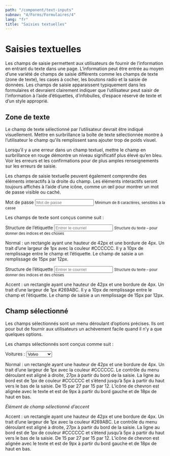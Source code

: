 ```yaml
---
path: "/component/text-inputs"
subnav: "4/Forms/Formulaires/4"
lang: "fr"
title: "Saisies textuelles"
---
```


# Saisies textuelles

Les champs de saisie permettent aux utilisateurs de fournir de l’information en entrant du texte dans une page. L’information peut être entrée au moyen d’une variété de champs de saisie différents comme les champs de texte (zone de texte), les cases à cocher, les boutons radio et la saisie de données. Les champs de saisie apparaissent typiquement dans les formulaires et devraient clairement indiquer que l’utilisateur peut saisir de l’information à l’aide d’étiquettes, d’infobulles, d’espace réservé de texte et d’un style approprié.

## Zone de texte

Le champ de texte sélectionné par l’utilisateur devrait être indiqué visuellement. Mettre en surbrillance la boîte de texte sélectionnée montre à l’utilisateur le champ qu'ils remplissent sans ajouter trop de poids visuel.

Lorsqu’il y a une erreur dans un champ textuel, mettre le champ en surbrillance en rouge démontre un niveau significatif plus élevé qu’en bleu. Voir les erreurs et les confirmations pour de plus amples renseignements sur les erreurs de saisie.

Les champs de saisie textuelle peuvent également comprendre des éléments interactifs à la droite du champ. Les éléments interactifs seront toujours affichés à l’aide d’une icône, comme un œil pour montrer un mot de passe visible ou caché.

<label for="exampleInputPassword1">Mot de passe</label>
<input type="password" class="form-control" aria-describedby="Password1Error" id="exampleInputPassword1" placeholder="Mot de passe">
<small id="Password1Error" class="form-text text-muted">Minimum de 8 caractères, sensibles à la casse</small>
  

<codeblock html='
    <label for="exampleInputPassword1">Mot de passe</label>
    <input type="password" class="form-control" aria-describedby="Password1Error" id="exampleInputPassword1" placeholder="Mot de passe">
    <small id="Password1Error" class="form-text text-muted">Minimum de 8 caractères, sensibles à la casse</small>
' react='
' />

Les champs de texte sont conçus comme suit :

<label for="exampleInputEmail1">Structure de l’étiquette</label>
<input type="email" class="form-control" id="exampleInputEmail1"
        aria-describedby="emailHelp"
        placeholder="Entrer le courriel">
<small id="emailHelp" class="form-text text-muted">Structure du texte – pour donner des indices et des choses</small>

<codeblock html='
    <label for="exampleInputEmail1">Structure de l’étiquette</label>
    <input type="email" class="form-control" id="exampleInputEmail1"
            aria-describedby="emailHelp"
            placeholder="Entrer le courriel">
    <small id="emailHelp" class="form-text text-muted">Structure du texte – pour donner des indices et des choses</small>
' react='
' />

Normal : un rectangle ayant une hauteur de 42px et une bordure de 4px. Un trait d’une largeur de 1px avec la couleur #CCCCCC. Il y a 10px de remplissage entre le champ et l’étiquette. Le champ de saisie a un remplissage de 15px par 12px.

<label for="exampleInputEmail2">Structure de l’étiquette</label>
<input type="email" class="form-control" id="exampleInputEmail2"
        aria-describedby="emailHelp"
        placeholder="Entrer le courriel">
<small id="emailHelp" class="form-text text-muted">Structure du texte – pour donner des indices et des choses</small>

<codeblock html='
    <label for="exampleInputEmail2">Structure de l’étiquette</label>
    <input type="email" class="form-control" id="exampleInputEmail2"
            aria-describedby="emailHelp"
            placeholder="Entrer le courriel">
    <small id="emailHelp" class="form-text text-muted">Structure du texte – pour donner des indices et des choses</small>
' react='
' />

Accent : un rectangle ayant une hauteur de 42px et une bordure de 4px. Un trait d’une largeur de 1px #269ABC. Il y a 10px de remplissage entre le champ et l’étiquette. Le champ de saisie a un remplissage de 15px par 12px.

## Champ sélectionné

Les champs sélectionnés sont un menu déroulant d’options précises. Ils ont pour but de fournir aux utilisateurs un achèvement facile quand il n’y a que quelques options.

Les champs sélectionnés sont conçus comme suit :

<div class="mt-2">
    <label for="carSelect">Voitures :</label>
    <select id="carSelect" class="form-control">
    <option value="volvo">Volvo</option>
    <option value="saab">Saab</option>
    <option value="mercedes">Mercedes</option>
    <option value="audi">Audi</option>
    </select>
</div>

<codeblock html='
    <div class="mt-2">
        <label for="carSelect">Voitures :</label>
        <select id="carSelect" class="form-control">
        <option value="volvo">Volvo</option>
        <option value="saab">Saab</option>
        <option value="mercedes">Mercedes</option>
        <option value="audi">Audi</option>
        </select>
    </div>
' react='' />

Normal : un rectangle ayant une hauteur de 42px et une bordure de 4px. Un trait d’une largeur de 1px avec la couleur #CCCCCC. Le contrôle du menu déroulant est aligné à droite, 27px à partir du bord de la saisie. La ligne au bord est de 1px de couleur #CCCCCC et s’étend jusqu’à 5px à partir du haut vers le bas de la saisie. De 15 par 27 par 15 par 12. L’icône de chevron est alignée avec le texte et est de 9px à partir du bord gauche et de 18px de haut en bas.

*Élément de champ sélectionné d’accent*

Accent : un rectangle ayant une hauteur de 42px et une bordure de 4px. Un trait d’une largeur de 1px avec la couleur #269ABC. Le contrôle du menu déroulant est aligné à droite, 27px à partir du bord de la saisie. La ligne au bord est de 1px de couleur #CCCCCC et s’étend jusqu’à 5px à partir du haut vers le bas de la saisie. De 15 par 27 par 15 par 12. L’icône de chevron est alignée avec le texte et est de 9px à partir du bord gauche et de 18px de haut en bas.
